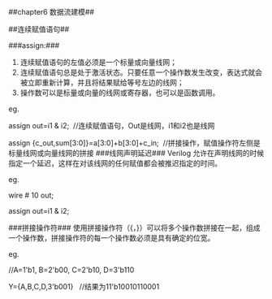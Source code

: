 ##chapter6 数据流建模##

##连续赋值语句##

###assign:###

1. 连续赋值语句的左值必须是一个标量或向量线网；
2. 连续赋值语句总是处于激活状态。只要任意一个操作数发生改变，表达式就会被立即重新计算，并且将结果赋给等号左边的线网；
3. 操作数可以是标量或向量的线网或寄存器，也可以是函数调用。

eg.

assign out=i1 & i2; &nbsp;//连续赋值语句，Out是线网，i1和i2也是线网

assign \{c_out,sum\[3:0]\}=a[3:0]+b[3:0]+c_in;&nbsp; //拼接操作，赋值操作符左侧是标量线网或向量线网的拼接
###线网声明延迟###
Verilog 允许在声明线网的时候指定一个延迟，这样在对该线网的任何赋值都会被推迟指定的时间。

eg.

wire # 10 out;

assign out=i1 & i2;

###拼接操作符###
使用拼接操作符（{，}）可以将多个操作数拼接在一起，组成一个操作数，拼接操作符的每一个操作数必须是具有确定的位宽。

eg.

//A=1'b1, B=2'b00, C=2'b10, D=3'b110

Y={A,B,C,D,3'b001} &nbsp; //结果为11'b10010110001
